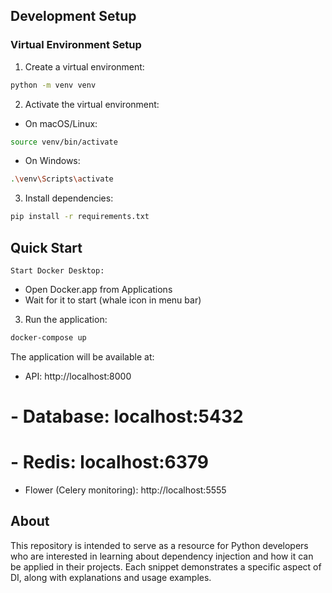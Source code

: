 ## Development Setup

### Virtual Environment Setup

1. Create a virtual environment:
```bash
python -m venv venv
```

2. Activate the virtual environment:
- On macOS/Linux:
```bash
source venv/bin/activate
```
- On Windows:
```bash
.\venv\Scripts\activate
```

3. Install dependencies:
```bash
pip install -r requirements.txt
```

## Quick Start
    Start Docker Desktop:
   - Open Docker.app from Applications
   - Wait for it to start (whale icon in menu bar)

3. Run the application:
```bash
docker-compose up
```

The application will be available at:
- API: http://localhost:8000
# - Database: localhost:5432
# - Redis: localhost:6379
- Flower (Celery monitoring): http://localhost:5555


## About

This repository is intended to serve as a resource for Python developers who are interested in learning about dependency injection and how it can be applied in their projects. Each snippet demonstrates a specific aspect of DI, along with explanations and usage examples.

